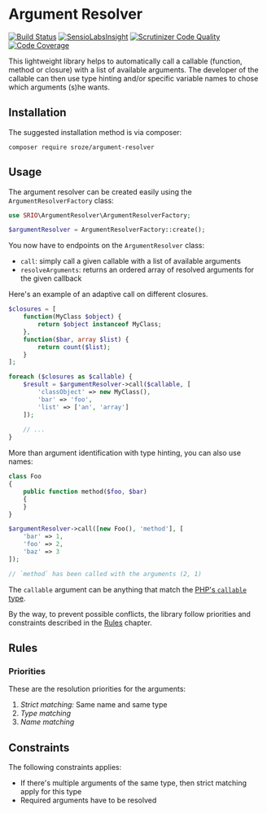# Argument Resolver

[![Build Status](https://travis-ci.org/sroze/ArgumentResolver.svg?branch=master)](https://travis-ci.org/sroze/ArgumentResolver)
[![SensioLabsInsight](https://insight.sensiolabs.com/projects/88e4a3f8-bc5e-44e2-84e4-5f8c514ad62f/mini.png)](https://insight.sensiolabs.com/projects/88e4a3f8-bc5e-44e2-84e4-5f8c514ad62f)
[![Scrutinizer Code Quality](https://scrutinizer-ci.com/g/sroze/ArgumentResolver/badges/quality-score.png?b=master)](https://scrutinizer-ci.com/g/sroze/ArgumentResolver/?branch=master)
[![Code Coverage](https://scrutinizer-ci.com/g/sroze/ArgumentResolver/badges/coverage.png?b=master)](https://scrutinizer-ci.com/g/sroze/ArgumentResolver/?branch=master)

This lightweight library helps to automatically call a callable (function, method or closure) with a list of
available arguments. The developer of the callable can then use type hinting and/or specific variable names
to chose which arguments (s)he wants.

## Installation

The suggested installation method is via composer:
```
composer require sroze/argument-resolver
```

## Usage

The argument resolver can be created easily using the `ArgumentResolverFactory` class:
```php
use SRIO\ArgumentResolver\ArgumentResolverFactory;

$argumentResolver = ArgumentResolverFactory::create();
```

You now have to endpoints on the `ArgumentResolver` class:
- `call`: simply call a given callable with a list of available arguments
- `resolveArguments`: returns an ordered array of resolved arguments for the given callback

Here's an example of an adaptive call on different closures.
```php
$closures = [
    function(MyClass $object) {
        return $object instanceof MyClass;
    },
    function($bar, array $list) {
        return count($list);
    }
];

foreach ($closures as $callable) {
    $result = $argumentResolver->call($callable, [
        'classObject' => new MyClass(),
        'bar' => 'foo',
        'list' => ['an', 'array']
    ]);
    
    // ...
}
```

More than argument identification with type hinting, you can also use names:
```php
class Foo
{
    public function method($foo, $bar)
    {
    }
}

$argumentResolver->call([new Foo(), 'method'], [
    'bar' => 1,
    'foo' => 2,
    'baz' => 3
]);

// `method` has been called with the arguments (2, 1)
```

The `callable` argument can be anything that match the [PHP's `callable` type](http://php.net/manual/en/language.types.callable.php).

By the way, to prevent possible conflicts, the library follow priorities and constraints described in the [Rules](#rules)
chapter.

## Rules

### Priorities

These are the resolution priorities for the arguments:

1. *Strict matching:* Same name and same type
2. *Type matching*
3. *Name matching*

## Constraints

The following constraints applies:

- If there's multiple arguments of the same type, then strict matching apply for this type
- Required arguments have to be resolved

